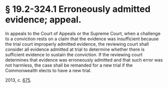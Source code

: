 # § 19.2-324.1 Erroneously admitted evidence; appeal.

<p>In appeals to the Court of Appeals or the Supreme Court, when a challenge to a conviction rests on a claim that the evidence was insufficient because the trial court improperly admitted evidence, the reviewing court shall consider all evidence admitted at trial to determine whether there is sufficient evidence to sustain the conviction. If the reviewing court determines that evidence was erroneously admitted and that such error was not harmless, the case shall be remanded for a new trial if the Commonwealth elects to have a new trial.</p><p>2013, c. <a href='http://lis.virginia.gov/cgi-bin/legp604.exe?131+ful+CHAP0675'>675</a>.</p>
